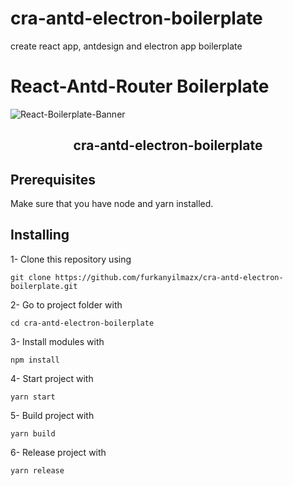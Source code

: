# cra-antd-electron-boilerplate
create react app, antdesign and electron app boilerplate


# React-Antd-Router Boilerplate

![React-Boilerplate-Banner](https://i.ibb.co/jHmTZbR/triple.png)

<h2 align="center">cra-antd-electron-boilerplate</h2>

## Prerequisites

Make sure that you have node and yarn installed.

## Installing

1- Clone this repository using

```
git clone https://github.com/furkanyilmazx/cra-antd-electron-boilerplate.git
```

2- Go to project folder with

```
cd cra-antd-electron-boilerplate
```

3- Install modules with

```
npm install
```

4- Start project with

```
yarn start
```

5- Build project with

```
yarn build
```

6- Release project with

```
yarn release
```

